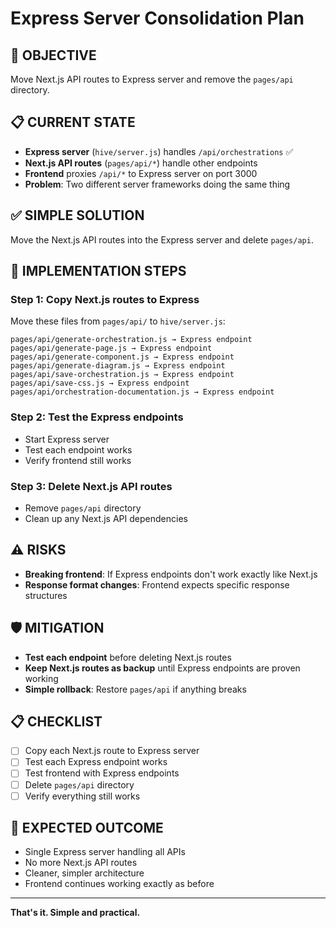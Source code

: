 # Express Server Consolidation Plan

## **🎯 OBJECTIVE**

Move Next.js API routes to Express server and remove the `pages/api` directory.

## **📋 CURRENT STATE**

- **Express server** (`hive/server.js`) handles `/api/orchestrations` ✅
- **Next.js API routes** (`pages/api/*`) handle other endpoints
- **Frontend** proxies `/api/*` to Express server on port 3000
- **Problem**: Two different server frameworks doing the same thing

## **✅ SIMPLE SOLUTION**

Move the Next.js API routes into the Express server and delete `pages/api`.

## **🚀 IMPLEMENTATION STEPS**

### **Step 1: Copy Next.js routes to Express**

Move these files from `pages/api/` to `hive/server.js`:

```
pages/api/generate-orchestration.js → Express endpoint
pages/api/generate-page.js → Express endpoint
pages/api/generate-component.js → Express endpoint
pages/api/generate-diagram.js → Express endpoint
pages/api/save-orchestration.js → Express endpoint
pages/api/save-css.js → Express endpoint
pages/api/orchestration-documentation.js → Express endpoint
```

### **Step 2: Test the Express endpoints**

- Start Express server
- Test each endpoint works
- Verify frontend still works

### **Step 3: Delete Next.js API routes**

- Remove `pages/api` directory
- Clean up any Next.js API dependencies

## **⚠️ RISKS**

- **Breaking frontend**: If Express endpoints don't work exactly like Next.js
- **Response format changes**: Frontend expects specific response structures

## **🛡️ MITIGATION**

- **Test each endpoint** before deleting Next.js routes
- **Keep Next.js routes as backup** until Express endpoints are proven working
- **Simple rollback**: Restore `pages/api` if anything breaks

## **📋 CHECKLIST**

- [ ] Copy each Next.js route to Express server
- [ ] Test each Express endpoint works
- [ ] Test frontend with Express endpoints
- [ ] Delete `pages/api` directory
- [ ] Verify everything still works

## **🎯 EXPECTED OUTCOME**

- Single Express server handling all APIs
- No more Next.js API routes
- Cleaner, simpler architecture
- Frontend continues working exactly as before

---

**That's it. Simple and practical.**
